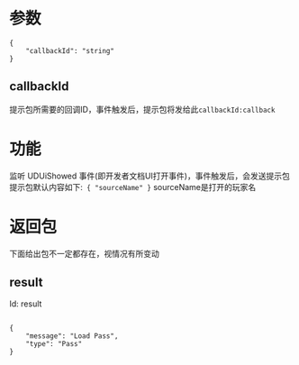 # 参数
```
{
    "callbackId": "string"
}
```
## callbackId
提示包所需要的回调ID，事件触发后，提示包将发给此```callbackId:callback```
# 功能
监听 UDUiShowed 事件(即开发者文档UI打开事件)，事件触发后，会发送提示包
提示包默认内容如下:```
{
"sourceName"
}```
sourceName是打开的玩家名
# 返回包
下面给出包不一定都存在，视情况有所变动

## result
Id: result

```

{
    "message": "Load Pass",
    "type": "Pass"
}

```
